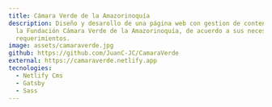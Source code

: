```yaml
---
title: Cámara Verde de la Amazorinoquía
description: Diseño y desarollo de una página web con gestion de contenido para
  la Fundación Cámara Verde de la Amazorinoquía, de acuerdo a sus necesidades y
  requerimientos.
image: assets/camaraverde.jpg
github: https://github.com/JuanC-JC/CamaraVerde
external: https://camaraverde.netlify.app
tecnologies:
  - Netlify Cms
  - Gatsby
  - Sass
---
```

